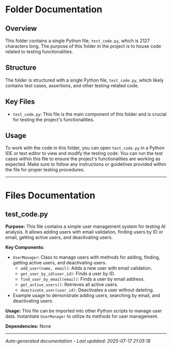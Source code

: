 # Folder Documentation

## Overview
This folder contains a single Python file, `test_code.py`, which is 2127 characters long. The purpose of this folder in the project is to house code related to testing functionalities.

## Structure
The folder is structured with a single Python file, `test_code.py`, which likely contains test cases, assertions, and other testing-related code.

## Key Files
- `test_code.py`: This file is the main component of this folder and is crucial for testing the project's functionalities.

## Usage
To work with the code in this folder, you can open `test_code.py` in a Python IDE or text editor to view and modify the testing code. You can run the test cases within this file to ensure the project's functionalities are working as expected. Make sure to follow any instructions or guidelines provided within the file for proper testing procedures.

---

# Files Documentation

## test_code.py

**Purpose:** This file contains a simple user management system for testing AI analysis. It allows adding users with email validation, finding users by ID or email, getting active users, and deactivating users.

**Key Components:**
- `UserManager`: Class to manage users with methods for adding, finding, getting active users, and deactivating users.
  - `add_user(name, email)`: Adds a new user with email validation.
  - `get_user_by_id(user_id)`: Finds a user by ID.
  - `find_user_by_email(email)`: Finds a user by email address.
  - `get_active_users()`: Retrieves all active users.
  - `deactivate_user(user_id)`: Deactivates a user without deleting.
- Example usage to demonstrate adding users, searching by email, and deactivating users.

**Usage:** This file can be imported into other Python scripts to manage user data. Instantiate `UserManager` to utilize its methods for user management.

**Dependencies:** None

---
*Auto-generated documentation - Last updated: 2025-07-17 21:05:18*
